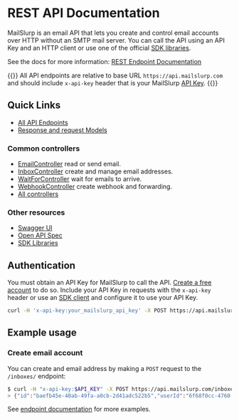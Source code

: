 # REST API Documentation

MailSlurp is an email API that lets you create and control email accounts over HTTP without an SMTP mail server. You can call the API using an API Key and an HTTP client or use one of the official [SDK libraries](/developers/).

See the docs for more information: [REST Endpoint Documentation](https://docs.mailslurp.com/api/docs/Apis/)

{{<tip>}}
All API endpoints are relative to base URL `https://api.mailslurp.com` and should include `x-api-key` header that is your MailSlurp [API Key](https://app.mailslurp.com/).
{{</tip>}}

## Quick Links

- [All API Endpoints](https://docs.mailslurp.com/api/docs/Apis)
- [Response and request Models](https://docs.mailslurp.com/api/docs/Models)
  
### Common controllers

- [EmailController](https://docs.mailslurp.com/api/docs/Apis/EmailControllerApi/) read or send email.
- [InboxController](https://docs.mailslurp.com/api/docs/Apis/InboxControllerApi/) create and manage email addresses.
- [WaitForController](https://docs.mailslurp.com/api/docs/Apis/WaitForControllerApi/) wait for emails to arrive.
- [WebhookController](https://docs.mailslurp.com/api/docs/Apis/WebhookControllerApi/) create webhook and forwarding.
- [All controllers](https://docs.mailslurp.com/api/docs/Apis/)

### Other resources

- [Swagger UI](https://api.mailslurp.com/swagger-ui.html)
- [Open API Spec](https://api.mailslurp.com/v2/api-docs)
- [SDK Libraries](https://www.mailslurp.com/developers)

## Authentication

You must obtain an API Key for MailSlurp to call the API. [Create a free account](https://app.mailslurp.com/sign-up/) to do so. Include your API Key in requests with the `x-api-key` header or use an [SDK client](https://docs.mailslurp.com/) and configure it to use your API Key.

```bash
curl -H 'x-api-key:your_mailslurp_api_key' -X POST https://api.mailslurp.com/inboxes/
```

## Example usage

### Create email account

You can create and email address by making a `POST` request to the `/inboxes/` endpoint:

```bash
$ curl -H "x-api-key:$API_KEY" -X POST https://api.mailslurp.com/inboxes/
> {"id":"baefb45e-40ab-49fa-a0cb-2d41adc522b5","userId":"6f68f0cc-4760-4e82-87ad-449c9037773b","created":"2021-05-04T07:26:06.595Z","createdAt":"2021-05-04T07:26:06.595Z","name":null,"description":null,"emailAddress":"baefb45e-40ab-49fa-a0cb-2d41adc522b5@mailslurp.com","expiresAt":null,"favourite":false,"tags":null,"teamAccess":false,"readOnly":false}
```

See [endpoint documentation](https://docs.mailslurp.com/api/docs/Apis/) for more examples.

